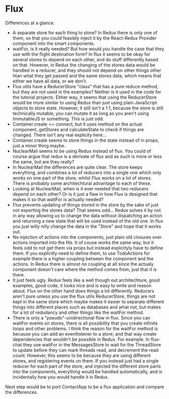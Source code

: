 # Flux
Differences at a glance.
* A separate store for each thing to store? In Redux there is only one of them, so that you could feasibly inject it by the React-Redux Provider component into the smart components.
* waitFor, is it really needed? But how would you handle the case that they use with the flight destination form? In flux it seems to be okay for several stores to depend on each other, and do stuff differently based on that. However, in Redux the changing of the stores data would be handled in a reducer, and they should not depend on other things other htan what they get passed and the same stores data, which means that either we have all data, or we don't.
* Flux utils have a ReducerStore "class" that has a pure reduce method, but they are not used in the examples? Neither is it used in the code for the tutorial projects. Either way, it seems that using the ReducerStore would be more similar to using Redux than just using plain JavaScript objects to store state. However, it still isn't a 1:1, because the store is still technically mutable, you can mutate it as long as you aren't using ImmutableJS or something. This is just odd.
* Container.create == connect, but it uses method on the actual component, getStores and calculateState to check if things are changed. There isn't any real explicity here...
* Container.create seems to store things in the state instead of in props, just a minor thing maybe.
* NuclearMail seems to be using Redux instead of flux. You could of course argue that redux is a derivate of flux and as such is more or less the same, but are they really?
* In NuclearMail the differences are quite clear. The store keeps everything, and combines a lot of reducers into a single one which only works on one part of the store, whilst Flux works on a lot of stores. There is probably some architechtural advantage to each of these.
* Looking at NuclearMail, when is it ever needed that two reducers depend on each other? Or is it just a flaw in how Flux is designed that makes it so that waitFor is actually needed?
* Flux prevents updating of things stored in the store by the sake of just not exporting the stores data? That seems odd... Redux solves it by not in any way allowing us to change the data without dispatching an action and returning a new state that will be used instead of the old one. In flux you just willy nilly change the data in the "Store" and hope that it works out.
* No injection of actions into the components, just plain old closures over actions imported into the file. It of couse works the same way, but it feels odd to not get them via props but instead explicityly have to define them. If you explicitly need to define them, to use TodoActions for example there is a higher coupling between the component and the actions. In Redux there is almost no coupling at all since the actualy component doesn't care where the method comes from, just that it is there.
* It just feels ugly. Redux feels like a well though out architechture, good examples, good code, it looks nice and is easy to write and reason about. Flux on the other hand does things a lot differently. Reducers aren't pure unless you use the flux utils ReducerStore, things are not kept in the same store which maybe makes it easier to separate different things into different places such as databases and what not, but makes for a lot of redudancy and other things like the waitFor method.
* There is only a "pseudo"-unidirectional flow in flux. Since you can waitFor events on stores, there is all possibility that you create infinite loops and other problems. I think the reason for the waitFor method is because you can add an eventlistener to a store, and that way create dependencies that wouldn't be possible in Redux. For example. In flux-chat they use waitFor in the MessagesStore to wait for the ThreadStore to update before they can mark threads read, and decrement the read count. However, this seems to be because they are using different stores, and registering events on them. If you instead just had a single reducer for each part of the store, and injected the different store parts into the components, everything would be handled automatically, and is incidentally how you would handle it in Redux.

Next step would be to port ContactApp to be a flux application and compare the differences.
